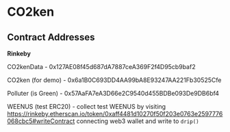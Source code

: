 # CO2ken

## Contract Addresses

**Rinkeby**

CO2kenData - 0x127AE08f45d687dA7887ceA369F2f4D95cb9baf2

CO2ken (for demo) - 0x6a1B0C693DD4AA99bA8E93247AA221Fb30525Cfe

Polluter (is Green) - 0x57AaFA7eA3D66e2C9540d455BDBe093De9DB6bf4

WEENUS (test ERC20) - collect test WEENUS by visiting https://rinkeby.etherscan.io/token/0xaff4481d10270f50f203e0763e2597776068cbc5#writeContract connecting web3 wallet and write to `drip()`
